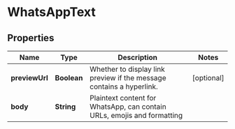 
# WhatsAppText

## Properties
Name | Type | Description | Notes
------------ | ------------- | ------------- | -------------
**previewUrl** | **Boolean** | Whether to display link preview if the message contains a hyperlink. |  [optional]
**body** | **String** | Plaintext content for WhatsApp, can contain URLs, emojis and formatting | 



